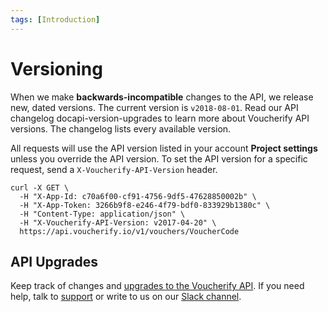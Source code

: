 ```yaml
---
tags: [Introduction]
---
```


# Versioning

When we make **backwards-incompatible** changes to the API, we release new, dated versions. The current version is `v2018-08-01`. Read our API changelog docapi-version-upgrades to learn more about Voucherify API versions. The changelog lists every available version. 

All requests will use the API version listed in your account **Project settings** unless you override the API version. To set the API version for a specific request, send a `X-Voucherify-API-Version` header.  

<!--
title: "Example Request"
lineNumbers: true
-->
```cURL
curl -X GET \
  -H "X-App-Id: c70a6f00-cf91-4756-9df5-47628850002b" \
  -H "X-App-Token: 3266b9f8-e246-4f79-bdf0-833929b1380c" \
  -H "Content-Type: application/json" \
  -H "X-Voucherify-API-Version: v2017-04-20" \
  https://api.voucherify.io/v1/vouchers/VoucherCode
```

## API Upgrades

Keep track of changes and [upgrades to the Voucherify API](https://docs.voucherify.io/docs/api-version-upgrades). If you need help, talk to [support](https://www.voucherify.io/contact-support) or write to us on our [Slack channel](https://www.voucherify.io/community).